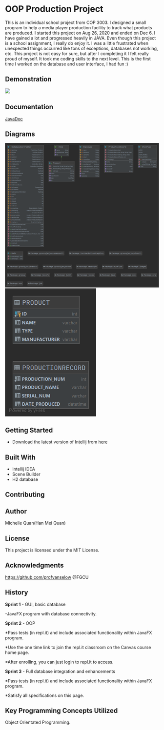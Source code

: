 # OOP Production Project
This is an individual school project from COP 3003. I designed a small program to help a media player production facility to track what products are produced.
I started this project on Aug 26, 2020 and ended on Dec 6. I have gained a lot and progressed heavily in JAVA.
Even though this project is a school assignment, I really do enjoy it. I was a little frustrated when unexpected things occurred like tons of exceptions, databases not working, etc. This project is not easy for sure, but after I completing it I felt really proud of myself. It took me coding skills to the next level. 
This is the first time I worked on the database and user interface, I had fun :)
## Demonstration
![](https://github.com/McMei/GradleProject/blob/week11/oop.gif)
## Documentation
[JavaDoc](https://mcmei.github.io/GradleProject/Main.html)

## Diagrams
![image 1](https://github.com/McMei/GradleProject/blob/week11/Top-Level%20Package.png)
![image 2](https://github.com/McMei/GradleProject/blob/week11/PRODUCT.png)

## Getting Started
* Download the latest version of Intellij from [here](https://www.jetbrains.com/idea/download/#section=windows)

## Built With
* Intellij IDEA
* Scene Builder
* H2 database
## Contributing


## Author
Michelle Quan(Han Mei Quan)

## License
This project is licensed under the MIT License.

## Acknowledgments
https://github.com/profvanselow
@FGCU

## History
**Sprint 1** - GUI, basic database

-JavaFX program with database connectivity.

**Sprint 2** - OOP

*Pass tests (in repl.it) and include associated functionality within JavaFX program.

  *Use the one time link to join the repl.it classroom on the Canvas course home page.

  *After enrolling, you can just login to repl.it to access.

**Sprint 3** - Full database integration and enhancements

*Pass tests (in repl.it) and include associated functionality within JavaFX program.

*Satisfy all specifications on this page. 

## Key Programming Concepts Utilized
Object Orientated Programming.
